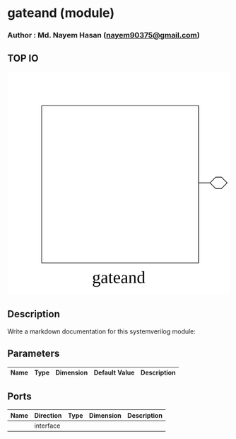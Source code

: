 # gateand (module)

### Author : Md. Nayem Hasan (nayem90375@gmail.com)

## TOP IO
<img src="./gateand_top.svg">

## Description

Write a markdown documentation for this systemverilog module:

## Parameters
|Name|Type|Dimension|Default Value|Description|
|-|-|-|-|-|

## Ports
|Name|Direction|Type|Dimension|Description|
|-|-|-|-|-|
||interface||||
